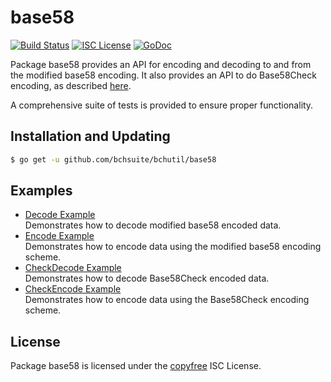base58
==========

[![Build Status](http://img.shields.io/travis/btcsuite/btcutil.svg)](https://travis-ci.org/btcsuite/btcutil)
[![ISC License](http://img.shields.io/badge/license-ISC-blue.svg)](http://copyfree.org)
[![GoDoc](https://img.shields.io/badge/godoc-reference-blue.svg)](http://godoc.org/github.com/bchsuite/bchutil/base58)

Package base58 provides an API for encoding and decoding to and from the
modified base58 encoding.  It also provides an API to do Base58Check encoding,
as described [here](https://en.bitcoin.it/wiki/Base58Check_encoding).

A comprehensive suite of tests is provided to ensure proper functionality.

## Installation and Updating

```bash
$ go get -u github.com/bchsuite/bchutil/base58
```

## Examples

* [Decode Example](http://godoc.org/github.com/bchsuite/bchutil/base58#example-Decode)  
  Demonstrates how to decode modified base58 encoded data.
* [Encode Example](http://godoc.org/github.com/bchsuite/bchutil/base58#example-Encode)  
  Demonstrates how to encode data using the modified base58 encoding scheme.
* [CheckDecode Example](http://godoc.org/github.com/bchsuite/bchutil/base58#example-CheckDecode)  
  Demonstrates how to decode Base58Check encoded data.
* [CheckEncode Example](http://godoc.org/github.com/bchsuite/bchutil/base58#example-CheckEncode)  
  Demonstrates how to encode data using the Base58Check encoding scheme.

## License

Package base58 is licensed under the [copyfree](http://copyfree.org) ISC
License.
